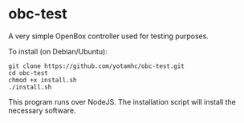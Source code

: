 # obc-test
A very simple OpenBox controller used for testing purposes.

To install (on Debian/Ubuntu):
```
git clone https://github.com/yotamhc/obc-test.git
cd obc-test
chmod +x install.sh
./install.sh
```

This program runs over NodeJS. The installation script will install the necessary software.
